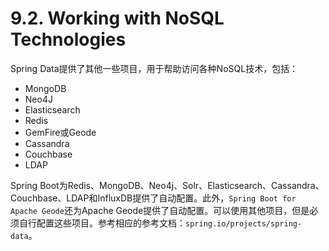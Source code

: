 # 9.2. Working with NoSQL Technologies

Spring Data提供了其他一些项目，用于帮助访问各种NoSQL技术，包括：
+ MongoDB
+ Neo4J
+ Elasticsearch
+ Redis
+ GemFire或Geode
+ Cassandra
+ Couchbase
+ LDAP

Spring Boot为Redis、MongoDB、Neo4j、Solr、Elasticsearch、Cassandra、Couchbase、LDAP和InfluxDB提供了自动配置。此外，`Spring Boot for Apache Geode`还为Apache Geode提供了自动配置。可以使用其他项目，但是必须自行配置这些项目。参考相应的参考文档：`spring.io/projects/spring-data`。
